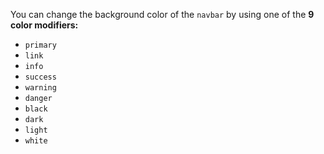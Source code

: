 You can change the background color of the `navbar` by using one of the **9 color modifiers:**

- `primary`
- `link`
- `info`
- `success`
- `warning`
- `danger`
- `black`
- `dark`
- `light`
- `white`
